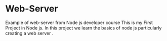 # Web-Server
Example of web-server from Node js developer course 
This is my First Project in Node js.
In this project we learn the basics of node js particularly creating a web server .
